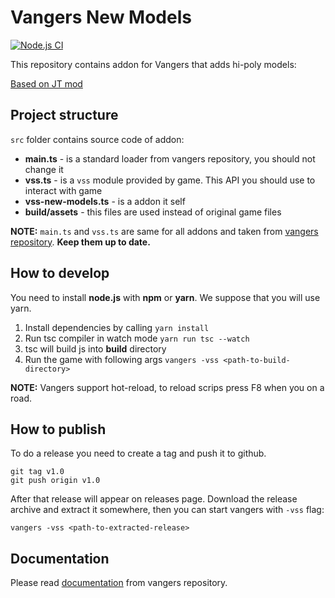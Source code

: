# Vangers New Models
[![Node.js CI](https://github.com/vangers-app/vss-fullscreen-game/actions/workflows/release.yml/badge.svg)](https://github.com/vangers-app/vss-fullscreen-game/actions/workflows/release.yml)

This repository contains addon for Vangers that adds hi-poly models:

[Based on JT mod](https://github.com/vangers-app/vss-new-models/tree/main/build/assets)

## Project structure

`src` folder contains source code of addon:
* **main.ts** - is a standard loader from vangers repository, you should not change it
* **vss.ts** - is a `vss` module provided by game. This API you should use to interact with game
* **vss-new-models.ts** - is a addon it self
* **build/assets** - this files are used instead of original game files

**NOTE:** `main.ts` and `vss.ts` are same for all addons and taken from [vangers repository](https://github.com/vangers-app/vangers-android-cpp/tree/vandroid/scripting/src).
**Keep them up to date.**

## How to develop

You need to install **node.js** with **npm** or **yarn**. We suppose that you will use
yarn. 

1. Install dependencies by calling `yarn install`
2. Run tsc compiler in watch mode `yarn run tsc --watch`
3. tsc will build js into **build** directory
4. Run the game with following args `vangers -vss <path-to-build-directory>`

**NOTE:** Vangers support hot-reload, to reload scrips press F8 when you on a road.

## How to publish

To do a release you need to create a
tag and push it to github.

```
git tag v1.0
git push origin v1.0
```

After that release will appear on releases page. Download the release archive and extract it somewhere, 
then you can start vangers with `-vss` flag:

`vangers -vss <path-to-extracted-release>`

## Documentation

Please read [documentation](https://github.com/vangers-app/vangers-android-cpp/blob/vandroid/scripting/README.md) from vangers repository.
